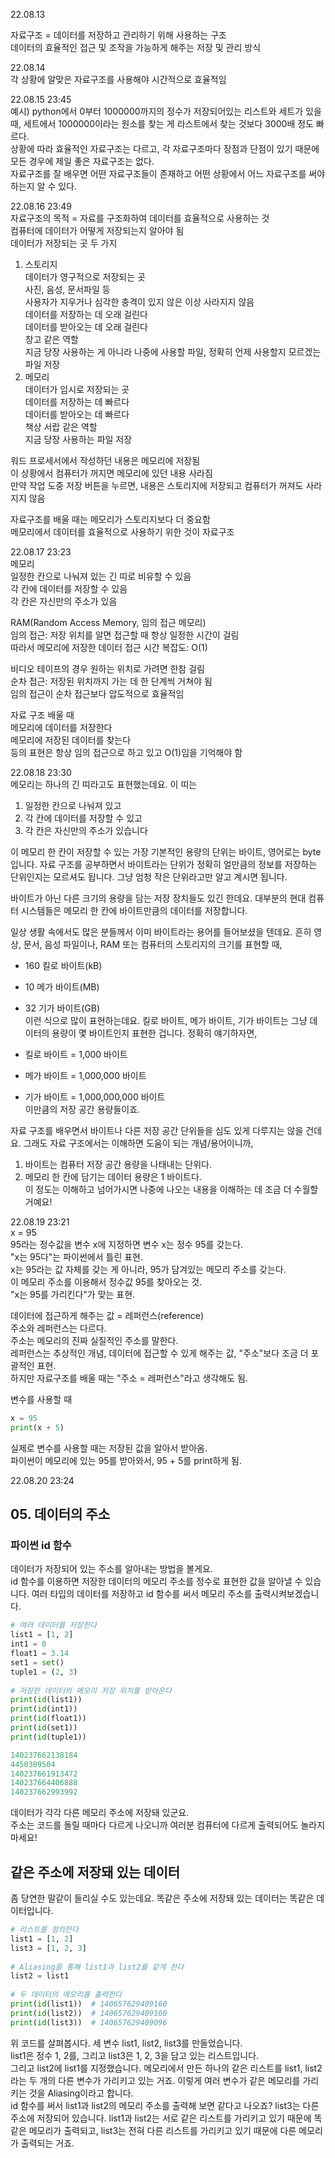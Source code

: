 22.08.13  

자료구조 = 데이터를 저장하고 관리하기 위해 사용하는 구조  
데이터의 효율적인 접근 및 조작을 가능하게 해주는 저장 및 관리 방식  
  
  
22.08.14  
각 상황에 알맞은 자료구조를 사용해야 시간적으로 효율적임 
  
22.08.15 23:45  
예시) python에서 0부터 1000000까지의 정수가 저장되어있는 리스트와 세트가 있을 때, 세트에서 1000000이라는 원소를 찾는 게 라스트에서 찾는 것보다 3000배 정도 빠르다.  
상황에 따라 효율적인 자료구조는 다르고, 각 자료구조마다 장점과 단점이 있기 때문에 모든 경우에 제일 좋은 자료구조는 없다.  
자료구조를 잘 배우면 어떤 자료구조들이 존재하고 어떤 상황에서 어느 자료구조를 써야 하는지 알 수 있다.  
  
22.08.16 23:49  
자료구조의 목적 = 자료를 구조화하여 데이터를 효율적으로 사용하는 것  
컴퓨터에 데이터가 어떻게 저장되는지 알아야 됨  
데이터가 저장되는 곳 두 가지  
1. 스토리지  
데이터가 영구적으로 저장되는 곳  
사진, 음성, 문서파일 등  
사용자가 지우거나 심각한 충격이 있지 않은 이상 사라지지 않음  
데이터를 저장하는 데 오래 걸린다  
데이터를 받아오는 데 오래 걸린다  
창고 같은 역할  
지금 당장 사용하는 게 아니라 나중에 사용할 파일, 정확히 언제 사용할지 모르겠는 파일 저장  
2. 메모리  
데이터가 임시로 저장되는 곳  
데이터를 저장하는 데 빠르다  
데이터를 받아오는 데 빠르다  
책상 서랍 같은 역할  
지금 당장 사용하는 파일 저장  
  
워드 프로세서에서 작성하던 내용은 메모리에 저장됨  
이 상황에서 컴퓨터가 꺼지면 메모리에 있던 내용 사라짐  
만약 작업 도중 저장 버튼을 누르면, 내용은 스토리지에 저장되고 컴퓨터가 꺼져도 사라지지 않음  
  
자료구조를 배울 때는 메모리가 스토리지보다 더 중요함  
메모리에서 데이터를 효율적으로 사용하기 위한 것이 자료구조
  
22.08.17 23:23  
메모리  
일정한 칸으로 나눠져 있는 긴 띠로 비유할 수 있음  
각 칸에 데이터를 저장할 수 있음  
각 칸은 자신만의 주소가 있음  

RAM(Random Access Memory, 임의 접근 메모리)  
임의 접근: 저장 위치를 알면 접근할 때 항상 일정한 시간이 걸림  
따라서 메모리에 저장한 데이터 접근 시간 복잡도: O(1)  
  
비디오 테이프의 경우 원하는 위치로 가려면 한참 걸림  
순차 접근: 저장된 위치까지 가는 데 한 단계씩 거쳐야 됨  
임의 접근이 순차 접근보다 압도적으로 효율적임  

자료 구조 배울 때  
메모리에 데이터를 저장한다  
메모리에 저장된 데이터를 찾는다  
등의 표현은 항상 임의 접근으로 하고 있고 O(1)임을 기억해야 함  
  
  
  
22.08.18 23:30  
메모리는 하나의 긴 띠라고도 표현했는데요. 이 띠는  
  
1. 일정한 칸으로 나눠져 있고  
2. 각 칸에 데이터를 저장할 수 있고  
3. 각 칸은 자신만의 주소가 있습니다  
  
이 메모리 한 칸이 저장할 수 있는 가장 기본적인 용량의 단위는 바이트, 영어로는 byte입니다. 자료 구조를 공부하면서 바이트라는 단위가 정확히 얼만큼의 정보를 저장하는 단위인지는 모르셔도 됩니다. 그냥 엄청 작은 단위라고만 알고 계시면 됩니다.  
  
바이트가 아닌 다른 크기의 용량을 담는 저장 장치들도 있긴 한데요. 대부분의 현대 컴퓨터 시스템들은 메모리 한 칸에 바이트만큼의 데이터를 저장합니다.  
  
일상 생활 속에서도 많은 분들께서 이미 바이트라는 용어를 들어보셨을 텐데요. 흔히 영상, 문서, 음성 파일이나, RAM 또는 컴퓨터의 스토리지의 크기를 표현할 때,  
  
* 160 킬로 바이트(kB)  
* 10 메가 바이트(MB)  
* 32 기가 바이트(GB)  
이런 식으로 많이 표현하는데요. 킬로 바이트, 메가 바이트, 기가 바이트는 그냥 데이터의 용량이 몇 바이트인지 표현한 겁니다. 정확히 얘기하자면,  
  
* 킬로 바이트 = 1,000 바이트  
* 메가 바이트 = 1,000,000 바이트  
* 기가 바이트 = 1,000,000,000 바이트  
이만큼의 저장 공간 용량들이죠.  

자료 구조를 배우면서 바이트나 다른 저장 공간 단위들을 심도 있게 다루지는 않을 건데요. 그래도 자료 구조에서는 이해하면 도움이 되는 개념/용어이니까,  
  
1. 바이트는 컴퓨터 저장 공간 용량을 나태내는 단위다.  
2. 메모리 한 칸에 담기는 데이터 용량은 1 바이트다.  
이 정도는 이해하고 넘어가시면 나중에 나오는 내용을 이해하는 데 조금 더 수월할 거예요!  
  
  
  
22.08.19 23:21  
x = 95  
95라는 정수값을 변수 x에 지정하면 변수 x는 정수 95를 갖는다.  
"x는 95다"는 파이썬에서 틀린 표현.  
x는 95라는 값 자체를 갖는 게 아니라, 95가 담겨있는 메모리 주소를 갖는다.  
이 메모리 주소를 이용해서 정수값 95를 찾아오는 것.   
"x는 95를 가리킨다"가 맞는 표현.  

데이터에 접근하게 해주는 값 = 레퍼런스(reference)  
주소와 레퍼런스는 다르다.  
주소는 메모리의 진짜 실질적인 주소를 말한다.  
레퍼런스는 추상적인 개념, 데이터에 접근할 수 있게 해주는 값, "주소"보다 조금 더 포괄적인 표현.  
하지만 자료구조를 배울 때는 "주소 = 레퍼런스"라고 생각해도 됨.  
  
변수를 사용할 때
```python
x = 95
print(x + 5)
```
실제로 변수를 사용할 때는 저장된 값을 알아서 받아옴.  
파이썬이 메모리에 있는 95를 받아와서, 95 + 5를 print하게 됨.  
  
    
22.08.20 23:24  
## 05. 데이터의 주소  
### 파이썬 id 함수  
데이터가 저장되어 있는 주소를 알아내는 방법을 볼게요.  
id 함수를 이용하면 저장한 데이터의 메모리 주소를 정수로 표현한 값을 알아낼 수 있습니다. 여러 타입의 데이터를 저장하고 id 함수를 써서 메모리 주소를 출력시켜보겠습니다.  
```python
# 여러 데이터를 저장한다
list1 = [1, 2]
int1 = 0
float1 = 3.14
set1 = set()
tuple1 = (2, 3)
    
# 저장한 데이터의 메모리 저장 위치를 받아온다
print(id(list1))
print(id(int1))
print(id(float1))
print(id(set1))
print(id(tuple1))
```
```python
140237662138184
4450309504
140237661913472
140237664406888
140237662993992
```
데이터가 각각 다른 메모리 주소에 저장돼 있군요.  
주소는 코드를 돌릴 때마다 다르게 나오니까 여러분 컴퓨터에 다르게 출력되어도 놀라지 마세요!  

## 같은 주소에 저장돼 있는 데이터  
좀 당연한 말같이 들리실 수도 있는데요. 똑같은 주소에 저장돼 있는 데이터는 똑같은 데이터입니다.  
```python
# 리스트를 정의한다
list1 = [1, 2]
list3 = [1, 2, 3]
    
# Aliasing을 통해 list1과 list2를 같게 한다
list2 = list1
    
# 두 데이터의 메모리를 출력한다
print(id(list1))  # 140657629409160
print(id(list2))  # 140657629409160
print(id(list3))  # 140657629409096
```
위 코드를 살펴봅시다. 세 변수 list1, list2, list3를 만들었습니다.  
list1은 정수 1, 2를, 그리고 list3은 1, 2, 3을 담고 있는 리스트입니다.  
그리고 list2에  list1를 지정했습니다. 메모리에서 만든 하나의 같은 리스트를 list1, list2라는 두 개의 다른 변수가 가리키고 있는 거죠. 이렇게 여러 변수가 같은 메모리를 가리키는 것을 Aliasing이라고 합니다.  
id 함수를 써서 list1과 list2의 메모리 주소를 출력해 보면 같다고 나오죠? list3는 다른 주소에 저장되어 있습니다. list1과 list2는 서로 같은 리스트를 가리키고 있기 때문에 똑같은 메모리가 출력되고, list3는 전혀 다른 리스트를 가리키고 있기 때문에 다른 메모리가 출력되는 거죠.
